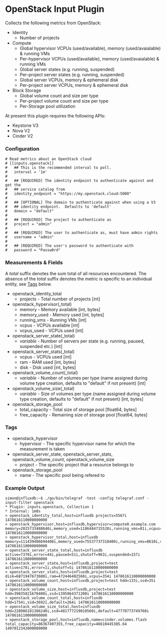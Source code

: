 # OpenStack Input Plugin

Collects the following metrics from OpenStack:

* Identity
    * Number of projects
* Compute
    * Global hypervisor VCPUs (used/available), memory (used/avaialable) & running VMs
    * Per-hypervisor VCPUs (used/available), memory (used/avaialable) & running VMs
    * Global server states (e.g. running, suspended)
    * Per-project server states (e.g. running, suspended)
    * Global server VCPUs, memory & ephemeral disk
    * Per-project server VCPUs, memory & ephemeral disk
* Block Storage
    * Global volume count and size per type
    * Per-project volume count and size per type
    * Per-Storage pool utilization

At present this plugin requires the following APIs:

* Keystone V3
* Nova V2
* Cinder V2

### Configuration

```
# Read metrics about an OpenStack cloud
# [[inputs.openstack]]
#   ## This is the recommended interval to poll.
#   interval = '1m'
#
#   ## [REQUIRED] The identity endpoint to authenticate against and get the
#   ## service catalog from
#   identity_endpoint = "https://my.openstack.cloud:5000"
#
#   ## [OPTIONAL] The domain to authenticate against when using a V3
#   ## identity endpoint.  Defaults to 'default'
#   domain = "default"
#
#   ## [REQUIRED] The project to authenticate as
#   project = "admin"
#
#   ## [REQUIRED] The user to authenticate as, must have admin rights
#   username = "admin"
#
#   ## [REQUIRED] The user's password to authenticate with
#   password = "Passw0rd"
```

### Measurements & Fields

A _total_ suffix denotes the sum total of all resources encountered.  The absence of
the _total_ suffix denotes the metric is specific to an individual entity, see [Tags](#tags)
below.

* openstack_identity_total
    * projects - Total number of projects [int]
* openstack_hypervisor(_total)
    * memory - Memory available [int, bytes]
    * memory_used - Memory used [int, bytes]
    * running_vms - Running VMs [int]
    * vcpus - VCPUs available [int]
    * vcpus_used - VCPUs used [int]
* openstack_server_state(_total)
    * _variable_ - Number of servers per state (e.g. running, paused, suspended etc.) [int]
* openstack_server_stats(_total)
    * vcpus - VCPUs used [int]
    * ram - RAM used [int, bytes]
    * disk - Disk used [int, bytes]
* openstack_volume_count(_total)
    * _variable_ - Number of volumes per type (name assigned during volume type creation, defaults to "default" if not present) [int]
* openstack_volume_size(_total)
    * _variable_ - Size of volumes per type (name assigned during volume type creation, defaults to "default" if not present) [int, bytes]
* openstack_storage_pool
    * total_capacity - Total size of storage pool [float64, bytes]
    * free_capacity - Remaining size of storage pool [float64, bytes]

### Tags

* openstack_hypervisor
    * hypervisor - The specific hypervisor name for which the measurement is taken
* openstack_server_state, openstack_server_stats, openstack_volume_count, openstack_volume_size
    * project - The specific project that a resource belongs to
* openstack_storage_pool
    * name - The specific pool being refered to

### Example Output

```
simon@influxdb:~$ ./go/bin/telegraf -test -config telegraf.conf -input-filter openstack
* Plugin: inputs.openstack, Collection 1
* Internal: 1m0s
> openstack_identity_total,host=influxdb projects=5567i 1478616110000000000
> openstack_hypervisor,host=influxdb,hypervisor=compute0.example.com memory=2025733488640i,memory_used=1186484715520i,running_vms=81i,vcpus=32i,vcpus_used=104i 1478616110000000000
> openstack_hypervisor_total,host=influxdb memory=111439406694400i,memory_used=75537737318400i,running_vms=8610i,vcpus=10720i,vcpus_used=24910i 1478616110000000000
> openstack_server_state_total,host=influxdb active=7370i,error=44i,paused=51i,shutoff=963i,suspended=157i 1478616110000000000
> openstack_server_state,host=influxdb,project=test active=178i,error=1i,shutoff=5i 1478616110000000000
> openstack_server_stats,host=influxdb,project=test disk=6871947673600i,ram=472446402560i,vcpus=354i 1478616110000000000
> openstack_volume_count,host=influxdb,project=test hdd=133i,ssd=35i 1478616110000000000
> openstack_volume_size,host=influxdb,project=test hdd=39835821670400i,ssd=1395864371200i 1478616110000000000
> openstack_volume_count_total,host=influxdb hdd=1754i,ssd=3692i,default=264i 1478616110000000000
> openstack_volume_size_total,host=influxdb hdd=228986181386240i,ssd=481777219010560i,default=47770773749760i 1478616110000000000
> openstack_storage_pool,host=influxdb,name=cinder.volumes.flash total_capacity=86367497355,free_capacity=46610445385.64 1497012342000000000
```
